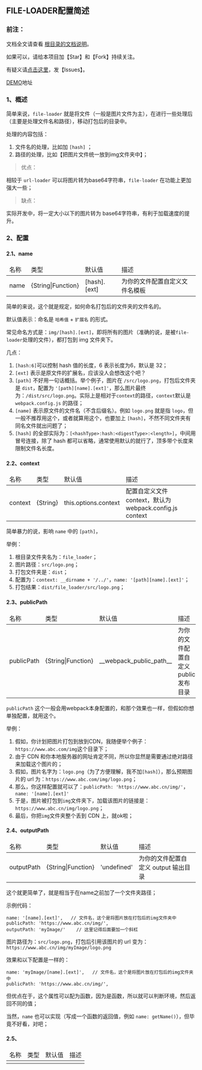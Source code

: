 ﻿<h2>FILE-LOADER配置简述</h2>

<h3>前注：</h3>

文档全文请查看 [根目录的文档说明](https://github.com/qq20004604/webpack-study)。

如果可以，请给本项目加【Star】和【Fork】持续关注。

有疑义请[点击这里](https://github.com/qq20004604/webpack-study/issues)，发【Issues】。

[DEMO](https://github.com/qq20004604/webpack-study/tree/master/5%E3%80%81Loader/file_loader)地址

<h3>1、概述</h3>

简单来说，``file-loader`` 就是将文件（一般是图片文件为主），在进行一些处理后（主要是处理文件名和路径），移动打包后的目录中。

处理的内容包括：

1. 文件名的处理，比如加 ``[hash]`` ；
2. 路径的处理，比如【把图片文件统一放到img文件夹中】；

>优点：

相较于 ``url-loader`` 可以将图片转为base64字符串，``file-loader`` 在功能上更加强大一些；

>缺点：

实际开发中，将一定大小以下的图片转为 base64字符串，有利于加载速度的提升。

<h3>2、配置</h3>

<h4>2.1、name</h4>

<table>
    <thead>
    <tr>
        <td>名称</td>
        <td>类型</td>
        <td>默认值</td>
        <td>描述</td>
    </tr>
    </thead>
    <tbody>
    <tr>
    	<td>name</td>
    	<td>{String|Function}</td>
    	<td>[hash].[ext]</td>
    	<td>为你的文件配置自定义文件名模板</td>
	</tr>
	</tbody>
</table>

简单的来说，这个就是规定，如何命名打包后的文件夹的文件名的。

默认值表示：命名是 ``哈希值`` + ``扩展名`` 的形式。

常见命名方式是：``img/[hash].[ext]``，即将所有的图片（准确的说，是被``file-loader``处理的文件），都打包到 img 文件夹下。

几点：

1. ``[hash:6]``可以控制 hash 值的长度，6 表示长度为6，默认是 32；
2. ``[ext]`` 表示是原文件的扩展名，应该没人会想改这个吧？
3. ``[path]`` 不好用一句话概括。举个例子，图片在 ``/src/logo.png``，打包后文件夹是 ``dist``，配置为 ``'[path][name].[ext]'``，那么图片最终为：``/dist/src/logo.png``。实际上是相对于``context``的路径，``context``默认是``webpack.config.js`` 的路径；
4. ``[name]`` 表示原文件的文件名（不含后缀名）。例如 ``logo.png`` 就是指 ``logo``，但一般不推荐用这个，或者就算用这个，也要加上 ``[hash]``，不然不同文件夹有同名文件就出问题了；
5. ``[hash]`` 的全部实际为：``[<hashType>:hash:<digestType>:<length>]``，中间用冒号连接，除了 hash 都可以省略，通常使用默认的就行了，顶多带个长度来限制文件名长度。

<h4>2.2、context</h4>

<table>
    <thead>
    <tr>
        <td>名称</td>
        <td>类型</td>
        <td>默认值</td>
        <td>描述</td>
    </tr>
    </thead>
    <tbody>
    <tr>
    	<td>context</td>
    	<td>{String}</td>
    	<td>this.options.context</td>
    	<td>配置自定义文件 context，默认为 webpack.config.js context</td>
	</tr>
	</tbody>
</table>

简单暴力的说，影响 ``name`` 中的 ``[path]``，

举例：

1. 根目录文件夹名为：``file_loader``；
2. 图片路径：``src/logo.png``；
3. 打包文件夹是：``dist``；
4. 配置为：``context: __dirname + '/../'``，``name: '[path][name].[ext]'``；
5. 打包结果：``dist/file_loader/src/logo.png``；



<h4>2.3、publicPath</h4>

<table>
    <thead>
    <tr>
        <td>名称</td>
        <td>类型</td>
        <td>默认值</td>
        <td>描述</td>
    </tr>
    </thead>
    <tbody>
    <tr>
    	<td>publicPath</td>
    	<td>{String|Function}</td>
    	<td>__webpack_public_path__</td>
    	<td>为你的文件配置自定义 public 发布目录</td>
	</tr>
	</tbody>
</table>

``publicPath`` 这个一般会用webpack本身配置的，和那个效果也一样，但假如你想单独配置，就用这个。

举例：

1. 假如，你计划把图片打包到放到CDN，我随便举个例子：``https://www.abc.com/img``这个目录下；
2. 由于 CDN 和你本地服务器的网址肯定不同，所以你显然是需要通过绝对路径来加载这个图片的；
3. 假如，图片名字为：``logo.png``（为了方便理解，我不加``[hash]``），那么预期图片的 url 为：``https://www.abc.com/img/logo.png``；
4. 那么，你这样配置就可以了：``publicPath: 'https://www.abc.cn/img/'``，``name: '[name].[ext]'``
5. 于是，图片被打包到``img``文件夹下，加载该图片的链接是：``https://www.abc.cn/img/logo.png``；
6. 最后，你把``img``文件夹整个丢到 CDN 上，就ok啦；

<h4>2.4、outputPath</h4>

<table>
    <thead>
    <tr>
        <td>名称</td>
        <td>类型</td>
        <td>默认值</td>
        <td>描述</td>
    </tr>
    </thead>
    <tbody>
    <tr>
    	<td>outputPath</td>
    	<td>{String|Function}</td>
    	<td>'undefined'</td>
    	<td>为你的文件配置自定义 output 输出目录</td>
	</tr>
	</tbody>
</table>

这个就更简单了，就是相当于在name之前加了一个文件夹路径；

示例代码：

```
name: '[name].[ext]',   // 文件名，这个是将图片放在打包后的img文件夹中
publicPath: 'https://www.abc.cn/img/',
outputPath: 'myImage/'    // 这里记得后面要加一个斜杠
```

图片路径为：``src/logo.png``，打包后引用该图片的 url 变为：``https://www.abc.cn/img/myImage/logo.png``

效果和以下配置是一样的：

```
name: 'myImage/[name].[ext]',   // 文件名，这个是将图片放在打包后的img文件夹中
publicPath: 'https://www.abc.cn/img/',
```

但优点在于，这个属性可以配为函数，因为是函数，所以就可以判断环境，然后返回不同的值；

当然，``name`` 也可以实现（写成一个函数的返回值，例如 ``name: getName()``），但毕竟不好看，对吧；

<h4>2.5、</h4>

<table>
    <thead>
    <tr>
        <td>名称</td>
        <td>类型</td>
        <td>默认值</td>
        <td>描述</td>
    </tr>
    </thead>
    <tbody>
    <tr>
    	<td></td>
    	<td></td>
    	<td></td>
    	<td></td>
	</tr>
	</tbody>
</table>

